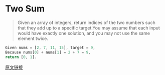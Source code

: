 # Two Sum

> Given an array of integers, return indices of the two numbers such that they add up to a specific target.You may assume that each input would have exactly one solution, and you may not use the same element twice.
```js
Given nums = [2, 7, 11, 15], target = 9,
Because nums[0] + nums[1] = 2 + 7 = 9,
return [0, 1].
```
[原文链接](https://leetcode.com/problems/two-sum/description/)